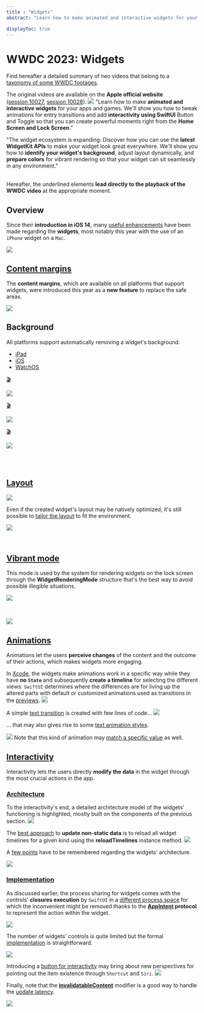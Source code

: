 ```yaml
---
title : "Widgets"
abstract: "Learn how to make animated and interactive widgets for your apps and games."

displayToc: true
---
```


# WWDC 2023: Widgets
Find hereafter a detailed summary of two videos that belong to a [taxonomy&nbsp;of&nbsp;some&nbsp;WWDC&nbsp;footages](../../).

The original videos are available on the **Apple official website** ([session&nbsp;10027](https://developer.apple.com/videos/play/wwdc2023/10027/), [session&nbsp;10028](https://developer.apple.com/videos/play/wwdc2023/10028/)).
![](../../../../../images/iOSdev/wwdc23-Widgets_Poster.png)
"Learn how to make **animated and interactive widgets** for your apps and games. We'll show you how to tweak animations for entry transitions and add **interactivity using SwiftUI** Button and Toggle so that you can create powerful moments right from the **Home Screen and Lock Screen**."

"The widget ecosystem is expanding: Discover how you can use the **latest WidgetKit APIs** to make your widget look great everywhere. We'll show you how to **identify your widget's background**, adjust layout dynamically, and **prepare colors** for vibrant rendering so that your widget can sit seamlessly in any environment."

</br>Hereafter, the underlined elements **lead directly to the playback of the WWDC video** at the appropriate moment.
</br>

## Overview
Since their **introduction in iOS 14**, many [useful&nbsp;enhancements](https://developer.apple.com/videos/play/wwdc2023/10027/?time=21) have been made regarding the **widgets**, most notably this year with the use of an `iPhone` widget on a `Mac`.

![](../../../../../images/iOSdev/wwdc23-Widgets_12.png)

## [Content&nbsp;margins](https://developer.apple.com/videos/play/wwdc2023/10027/?time=102)
The **content margins**, which are available on all platforms that support widgets, were introduced this year as a **new feature** to replace the safe areas.

![](../../../../../images/iOSdev/wwdc23-Widgets_13.png)

## Background
All platforms support automatically removing a widget's background.
<ul class="nav nav-tabs" role="tablist">
    <li class="nav-item" role="presentation">
        <a class="nav-link active"
           data-bs-toggle="tab" 
           href="#WidgetsBackground1"
           id="WidgetsBackground1_tab"
           role="tab" 
           aria-selected="true">iPad</a>
    </li>
    <li class="nav-item" role="presentation">
        <a class="nav-link"
           data-bs-toggle="tab" 
           href="#WidgetsBackground2"
           id="WidgetsBackground2_tab"
           role="tab" 
           aria-selected="false">iOS</a>
    </li>
    <li class="nav-item" role="presentation">
        <a class="nav-link"
           data-bs-toggle="tab" 
           href="#WidgetsBackground3"
           id="WidgetsBackground3_tab"
           role="tab" 
           aria-selected="false">WatchOS</a>
    </li>
    </ul>

<div class="tab-content">
<div class="tab-pane show active" id="WidgetsBackground1" role="tabpanel">

<a alt="Click to playback the footage at the appropriate moment regarding the ipad removed background" href="https://developer.apple.com/videos/play/wwdc2023/10027/?time=181">🎬</a>

![](../../../../../images/iOSdev/wwdc23-Widgets_15.png)
</div>

<div class="tab-pane" id="WidgetsBackground2" role="tabpanel">

<a alt="Click to playback the footage at the appropriate moment regarding the ios removed background" href="https://developer.apple.com/videos/play/wwdc2023/10027/?time=254">🎬</a>

![](../../../../../images/iOSdev/wwdc23-Widgets_14.png)
</div>

<div class="tab-pane" id="WidgetsBackground3" role="tabpanel">

<a alt="Click to playback the footage at the appropriate moment regarding the watchos removed background" href="https://developer.apple.com/videos/play/wwdc2023/10027/?time=228">🎬</a>

![](../../../../../images/iOSdev/wwdc23-Widgets_16.png)
</div>
</div>
</br>
</br>

## [Layout](https://developer.apple.com/videos/play/wwdc2023/10027/?time=269)
![](../../../../../images/iOSdev/wwdc23-Widgets_17.png)

Even if the created widget's layout may be natively optimized, it's still possible to [tailor&nbsp;the&nbsp;layout](https://developer.apple.com/videos/play/wwdc2023/10027/?time=314) to fit the environment.

![](../../../../../images/iOSdev/wwdc23-Widgets_18.png)

</br>

## [Vibrant&nbsp;mode](https://developer.apple.com/videos/play/wwdc2023/10027/?time=358)
This mode is used by the system for rendering widgets on the lock screen through the **WidgetRenderingMode** structure that's the best way to avoid possible illegible situations. 

![](../../../../../images/iOSdev/wwdc23-Widgets_19.png)

</br>

![](../../../../../images/iOSdev/wwdc23-Widgets_7.png)

## [Animations](https://developer.apple.com/videos/play/wwdc2023/10028/?time=85)
Animations let the users **perceive changes** of the content and the outcome of their actions, which makes widgets more engaging.</br>

In [Xcode](https://developer.apple.com/videos/play/wwdc2023/10028/?time=130), the widgets make animations work in a specific way while they have **no `State`** and subsequently **create a timeline** for selecting the different views: `SwiftUI` determines where the differences are for living up the altered parts with default or customized animations used as transitions in the [previews](https://developer.apple.com/videos/play/wwdc2023/10028/?time=217).
![](../../../../../images/iOSdev/wwdc23-Widgets_1.png)


A simple [text&nbsp;transition](https://developer.apple.com/videos/play/wwdc2023/10028/?time=320) is created with few lines of code...
![](../../../../../images/iOSdev/wwdc23-Widgets_2.png)

... that may also gives rise to some [text&nbsp;animation&nbsp;styles](https://developer.apple.com/videos/play/wwdc2023/10028/?time=365).

![](../../../../../images/iOSdev/wwdc23-Widgets_3.png)
Note that this kind of animation may [match a specific value](https://developer.apple.com/videos/play/wwdc2023/10028/?time=423) as well.
</br>

## [Interactivity](https://developer.apple.com/videos/play/wwdc2023/10028/?time=462)
Interactivity lets the users directly **modify the data** in the widget through the most crucial actions in the app.

### [Architecture](https://developer.apple.com/videos/play/wwdc2023/10028/?time=482)
To the interactivity's end, a detailed architecture model of the widgets' functioning is highlighted, mostly built on the components of the previous section.
![](../../../../../images/iOSdev/wwdc23-Widgets_4.png)

The [best&nbsp;approach](https://developer.apple.com/videos/play/wwdc2023/10028/?time=553) to **update non-static data** is to reload all widget timelines for a given kind using the **reloadTimelines** instance method.
![](../../../../../images/iOSdev/wwdc23-Widgets_5.png)

A [few&nbsp;points](https://developer.apple.com/videos/play/wwdc2023/10028/?time=577) have to be remembered regarding the widgets' architecture.

![](../../../../../images/iOSdev/wwdc23-Widgets_6.png)
</br>

### [Implementation](https://developer.apple.com/videos/play/wwdc2023/10028/?time=610)
As discussed earlier, the process sharing for widgets comes with the controls' **closures execution** by `SwiftUI` in a [different&nbsp;process&nbsp;space](https://developer.apple.com/videos/play/wwdc2023/10028/?time=615) for which the inconvenient might be removed thanks to the **[AppIntent](https://developer.apple.com/videos/play/wwdc2023/10028/?time=651) protocol** to represent the action within the widget.

![](../../../../../images/iOSdev/wwdc23-Widgets_8.png)

The number of widgets' controls is quite limited but the formal [implementation](https://developer.apple.com/videos/play/wwdc2023/10028/?time=722) is straightforward.

![](../../../../../images/iOSdev/wwdc23-Widgets_9.png)

Introducing a [button&nbsp;for&nbsp;interactivity](https://developer.apple.com/videos/play/wwdc2023/10028/?time=761) may bring about new perspectives for pointing out the item existence through `Shortcut` and `Siri`.
![](../../../../../images/iOSdev/wwdc23-Widgets_10.png)

Finally, note that the **[invalidatableContent](https://developer.apple.com/videos/play/wwdc2023/10028/?time=981)** modifier is a good way to handle the [update&nbsp;latency](https://developer.apple.com/videos/play/wwdc2023/10028/?time=1026).

![](../../../../../images/iOSdev/wwdc23-Widgets_11.png)
